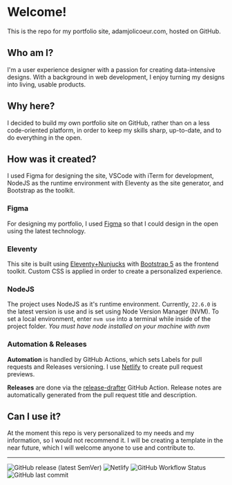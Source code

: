 # Welcome!

This is the repo for my portfolio site, adamjolicoeur.com, hosted on GitHub.

## Who am I?

I'm a user experience designer with a passion for creating data-intensive designs. With a background in web development, I enjoy turning my designs into living, usable products.

## Why here?

I decided to build my own portfolio site on GitHub, rather than on a less code-oriented platform, in order to keep my skills sharp, up-to-date, and to do everything in the open.

## How was it created?

I used Figma for designing the site, VSCode with iTerm for development, NodeJS as the runtime environment with Eleventy as the site generator, and Bootstrap as the toolkit.

### Figma

For designing my portfolio, I used [Figma](https://www.figma.com) so that I could design in the open using the latest technology.

### Eleventy

This site is built using [Eleventy+Nunjucks](https://www.11ty.dev/docs/languages/nunjucks/) with [Bootstrap 5](https://getbootstrap.com) as the frontend toolkit. Custom CSS is applied in order to create a personalized experience.

### NodeJS

The project uses NodeJS as it's runtime environment. Currently, `22.6.0` is the latest version is use and is set using Node Version Manager (NVM). To set a local environment, enter `nvm use` into a terminal while inside of the project folder. _You must have node installed on your machine with nvm_

### Automation & Releases

**Automation** is handled by GitHub Actions, which sets Labels for pull requests and Releases versioning. I use [Netlify](https://www.netlify.com) to create pull request previews.

**Releases** are done via the [release-drafter](https://github.com/marketplace/actions/release-drafter) GitHub Action. Release notes are automatically generated from the pull request title and description.

## Can I use it?

At the moment this repo is very personalized to my needs and my information, so I would not recommend it. I will be creating a template in the near future, which I will welcome anyone to use and contribute to.

----

![GitHub release (latest SemVer)](https://img.shields.io/github/v/release/AdamJ/adamj.github.io?style=for-the-badge) ![Netlify](https://img.shields.io/netlify/89d7b30b-7d13-4c43-b362-4cc0b8bc5f4e?color=%2315847D&style=for-the-badge)
![GitHub Workflow Status](https://img.shields.io/github/workflow/status/AdamJ/adamj.github.io/Release%20Drafter?label=Release%20Drafter&style=for-the-badge) ![GitHub last commit](https://img.shields.io/github/last-commit/AdamJ/adamj.github.io?color=%2321476b&style=for-the-badge)
